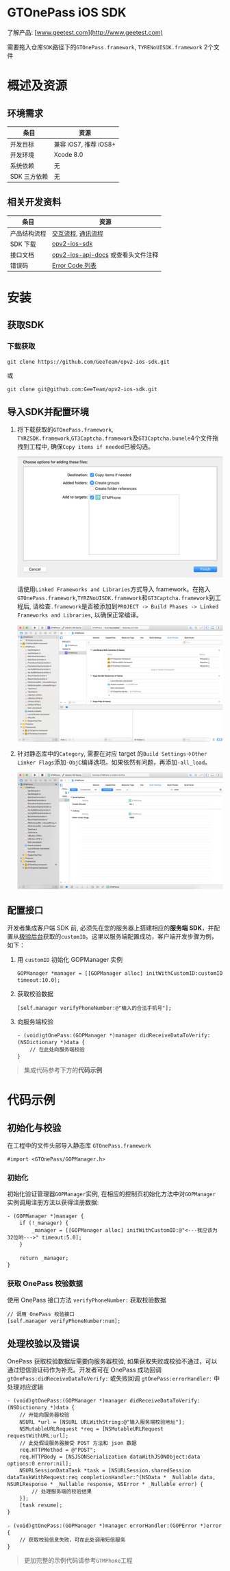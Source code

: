 # GTOnePass iOS SDK

了解产品: [www.geetest.com](http://www.geetest.com)

需要拖入仓库`SDK`路径下的`GTOnePass.framework`, `TYRENoUISDK.framework` 2个文件

# 概述及资源

## 环境需求

条目	|资源 			
------	|------------	
开发目标|兼容 iOS7, 推荐 iOS8+		
开发环境|Xcode 8.0	
系统依赖|无
SDK 三方依赖|无		

## 相关开发资料

条目|资源|
-------------	|--------------
产品结构流程      |[交互流程](http://docs.geetest.com/onepass/overview/flowchart/#交互流程), [通讯流程](http://docs.geetest.com/onepass/overview/flowchart/#通讯流程)
SDK 下载        |[opv2-ios-sdk](http://github.com/GeeTeam/opv2-ios-sdk)
接口文档        |[opv2-ios-api-docs](./SDK/opv2-ios-api-docs.md) 或查看头文件注释
错误码            |[Error Code 列表](./SDK/opv2-ios-errorcode.md)

# 安装

## 获取SDK

### 下载获取

```
git clone https://github.com/GeeTeam/opv2-ios-sdk.git
```
或

```
git clone git@github.com:GeeTeam/opv2-ios-sdk.git
```

## 导入SDK并配置环境

1. 将下载获取的`GTOnePass.framework`, `TYRZSDK.framework`,`GT3Captcha.framework`及`GT3Captcha.bunele`4个文件拖拽到工程中, 确保`Copy items if needed`已被勾选。

	![import](./img/import.png)
	
	请使用`Linked Frameworks and Libraries`方式导入 framework。在拖入`GTOnePass.framework`,`TYRZNoUISDK.framework`和`GT3Captcha.framework`到工程后, 请检查`.framework`是否被添加到`PROJECT -> Build Phases -> Linked Frameworks and Libraries`, 以确保正常编译。
	
	![linkedlibraries](./img/linkedlibraries.png)

2. 针对静态库中的`Category`, 需要在对应 target 的`Build Settings`->`Other Linker Flags`添加`-ObjC`编译选项。如果依然有问题，再添加`-all_load`。

	![linkerflags](./img/linkerflags.png)

## 配置接口

开发者集成客户端 SDK 前, 必须先在您的服务器上搭建相应的**服务端 SDK**，并配置从[极验后台](https://account.geetest.com/login)获取的`customID`。这里以服务端配置成功，客户端开发步骤为例，如下：

1. 用 `customID` 初始化 GOPManager 实例

    ```objc
    GOPManager *manager = [[GOPManager alloc] initWithCustomID:customID timeout:10.0];
    ```

2. 获取校验数据

    ```objc
    [self.manager verifyPhoneNumber:@"输入的合法手机号"];    
    ```
    
3. 向服务端校验

    ```objc
    - (void)gtOnePass:(GOPManager *)manager didReceiveDataToVerify:(NSDictionary *)data {
        // 在此处向服务端校验
    }
    ```

>集成代码参考下方的**代码示例**

# 代码示例

## 初始化与校验

在工程中的文件头部导入静态库 `GTOnePass.framework`

```objc
#import <GTOnePass/GOPManager.h>
```

### 初始化
    
初始化验证管理器`GOPManager`实例, 在相应的控制页初始化方法中对`GOPManager `实例调用注册方法以获得注册数据:
    
```objc
- (GOPManager *)manager {
    if (!_manager) {
        _manager = [[GOPManager alloc] initWithCustomID:@"<---我应该为32位哟--->" timeout:5.0];
    }
    
    return _manager;
}
```
    
### 获取 OnePass 校验数据
    
使用 OnePass 接口方法 `verifyPhoneNumber:` 获取校验数据
    
```objc
// 调用 OnePass 校验接口
[self.manager verifyPhoneNumber:num];
```

## 处理校验以及错误

OnePass 获取校验数据后需要向服务器校验, 如果获取失败或校验不通过，可以通过短信验证码作为补充。开发者可在 OnePass 成功回调 `gtOnePass:didReceiveDataToVerify:` 或失败回调 `gtOnePass:errorHandler:` 中处理对应逻辑

```objc
- (void)gtOnePass:(GOPManager *)manager didReceiveDataToVerify:(NSDictionary *)data {
    // 开始向服务器校验
    NSURL *url = [NSURL URLWithString:@"输入服务端校验地址"];
    NSMutableURLRequest *req = [NSMutableURLRequest requestWithURL:url];
    // 此处假设服务器接受 POST 方法和 json 数据
    req.HTTPMethod = @"POST";
    req.HTTPBody = [NSJSONSerialization dataWithJSONObject:data options:0 error:nil];
    NSURLSessionDataTask *task = [NSURLSession.sharedSession dataTaskWithRequest:req completionHandler:^(NSData * _Nullable data, NSURLResponse * _Nullable response, NSError * _Nullable error) {
        // 处理服务端的校验结果
    }];
    [task resume];
}

- (void)gtOnePass:(GOPManager *)manager errorHandler:(GOPError *)error {
    // 获取校验信息失败，可在此处调用短信服务
}
```

>更加完整的示例代码请参考`GTMPhone`工程
